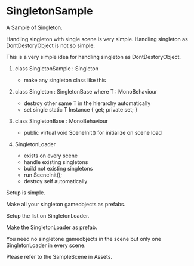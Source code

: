 # SingletonSample

A Sample of Singleton.

Handling singleton with single scene is very simple.
Handling singleton as DontDestoryObject is not so simple.

This is a very simple idea for handling singleton as DontDestoryObject.

1) class SingletonSample : Singleton<SingletonSample>
    - make any singleton class like this
   
2) class Singleton<T> : SingletonBase where T : MonoBehaviour
    - destroy other same T in the hierarchy automatically
    - set single static T Instance { get; private set; }
    
3) class SingletonBase : MonoBehaviour
    - public virtual void SceneInit() for initialize on scene load
    
4) SingletonLoader
    - exists on every scene
    - handle existing singletons
    - build not existing singletons
    - run SceneInit();
    - destroy self automatically
    
Setup is simple.

Make all your singleton gameobjects as prefabs.

Setup the list on SingletonLoader.

Make the SingletonLoader as prefab.

You need no singletone gameobjects in the scene but only one SingletonLoader in every scene.

Please refer to the SampleScene in Assets.
